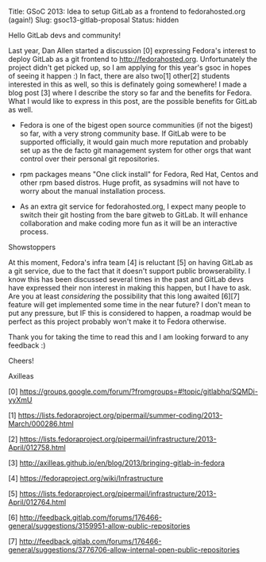 Title: GSoC 2013: Idea to setup GitLab as a frontend to fedorahosted.org (again!)
Slug: gsoc13-gitlab-proposal
Status: hidden

Hello GitLab devs and community!

Last year, Dan Allen started a discussion [0] expressing Fedora's interest 
to deploy GitLab as a git frontend to http://fedorahosted.org. Unfortunately
the project didn't get picked up, so I am applying for this year's gsoc
in hopes of seeing it happen :) In fact, there are also two[1] other[2] 
students interested in this as well, so this is definately going somewhere!
I made a blog post [3] where I describe the story so far and the benefits 
for Fedora. What I would like to express in this post, are the possible 
benefits for GitLab as well. 

- Fedora is one of the bigest open source communities (if not the bigest)
so far, with a very strong community base. If GitLab were to be supported
officially, it would gain much more reputation and probably  set up as the de facto
git management system for other orgs that want control over their personal 
git repositories.

- rpm packages means "One click install" for Fedora, Red Hat, Centos and other
rpm based distros. Huge profit, as sysadmins will not have to worry about
the manual installation process.

- As an extra git service for fedorahosted.org, I expect many people to switch
their git hosting from the bare gitweb to GitLab. It will enhance collaboration
and make coding more fun as it will be an interactive process.


Showstoppers

At this moment, Fedora's infra team [4] is reluctant [5] on having GitLab as 
a git service, due to the fact that it doesn't support public browserability. 
I know this has been discussed several times in the past and GitLab devs
have expressed their non interest in making this happen, but I have to ask.
Are you at least _considering_ the possibility that this long awaited [6][7] 
feature will get implemented some time in the near future? I don't mean
to put any pressure, but IF this is considered to happen, a roadmap would
be perfect as this project probably won't make it to Fedora otherwise.

Thank you for taking the time to read this and I am looking forward to any
feedback :)

Cheers!

Axilleas


[0] https://groups.google.com/forum/?fromgroups=#!topic/gitlabhq/SQMDi-yyXmU

[1] https://lists.fedoraproject.org/pipermail/summer-coding/2013-March/000286.html

[2] https://lists.fedoraproject.org/pipermail/infrastructure/2013-April/012758.html

[3] http://axilleas.github.io/en/blog/2013/bringing-gitlab-in-fedora

[4] https://fedoraproject.org/wiki/Infrastructure

[5] https://lists.fedoraproject.org/pipermail/infrastructure/2013-April/012764.html

[6] http://feedback.gitlab.com/forums/176466-general/suggestions/3159951-allow-public-repositories

[7] http://feedback.gitlab.com/forums/176466-general/suggestions/3776706-allow-internal-open-public-repositories
